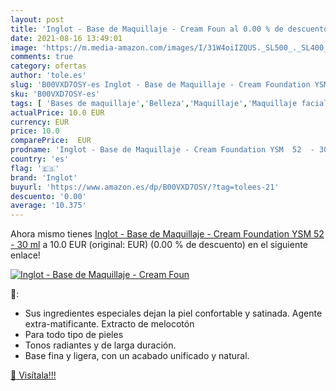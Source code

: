 ```yaml
---
layout: post
title: 'Inglot - Base de Maquillaje - Cream Foun al 0.00 % de descuento'
date: 2021-08-16 13:49:01
image: 'https://m.media-amazon.com/images/I/31W4oiIZQUS._SL500_._SL400_.jpg'
comments: true
category: ofertas
author: 'tole.es'
slug: 'B00VXD7OSY-es Inglot - Base de Maquillaje - Cream Foundation YSM 52 - 30 ml'
sku: 'B00VXD7OSY-es'
tags: [ 'Bases de maquillaje','Belleza','Maquillaje','Maquillaje facial','inglot','maquillaje', ]
actualPrice: 10.0 EUR
currency: EUR
price: 10.0
comparePrice:  EUR
prodname: 'Inglot - Base de Maquillaje - Cream Foundation YSM  52  - 30 ml'
country: 'es'
flag: '🇪🇸'
brand: 'Inglot'
buyurl: 'https://www.amazon.es/dp/B00VXD7OSY/?tag=tolees-21'
descuento: '0.00'
average: '10.375'
---
```


Ahora mismo tienes [Inglot - Base de Maquillaje - Cream Foundation YSM  52  - 30 ml](https://www.amazon.es/dp/B00VXD7OSY/?tag=tolees-21) a 10.0 EUR (original:  EUR) (0.00 %  de descuento) en el siguiente enlace!

[![Inglot - Base de Maquillaje - Cream Foun](https://m.media-amazon.com/images/I/31W4oiIZQUS._SL500_._SL400_.jpg)](https://www.amazon.es/dp/B00VXD7OSY/?tag=tolees-21)

🔎:

- Sus ingredientes especiales dejan la piel confortable y satinada. Agente extra-matificante. Extracto de melocotón
- Para todo tipo de pieles
- Tonos radiantes y de larga duración.
- Base fina y ligera, con un acabado unificado y natural.

[🛒 Visítala!!!](https://www.amazon.es/dp/B00VXD7OSY/?tag=tolees-21)
